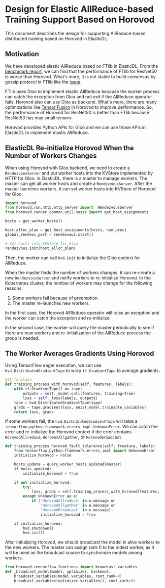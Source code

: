 # Design for Elastic AllReduce-based Training Support Based on Horovod

This document describes the design for supporting AllReduce-based distributed
training based on Horovod in ElasticDL.

## Motivation

We have developed elastic AllReduce based on FTlib in ElasticDL.
From the [benchmark report](../benchmark/ftlib_benchmark.md), we can
find that the performance of FTlib for ResNet50 is worse than Horovod.
What's more, it is not stable to build consensus by gossip protocol in FTlib
like the [issue](https://github.com/sql-machine-learning/elasticdl/issues/2192#issuecomment-664096185).

FTlib uses Gloo to implement elastic AllReduce because the worker process
can catch the exception from Gloo and not exit if the AllReduce operator
fails. Horovod also can use Gloo as backend. What's more, there are many
optimizations like [Tensor Fusion](https://horovod.readthedocs.io/en/latest/tensor-fusion_include.html)
in Horovod to improve performance. So, the performance of Horovod for ResNet50 is
better than FTlib because ResNet50 has may small tensors.

Horovod provides Python APIs for Gloo and we can use those APIs in ElasticDL
to implement elastic AllReduce.

## ElasticDL Re-initialize Horovod When the Number of Workers Changes

When using Horovod with Gloo backend, we need to create a `RendezvousServer`
and put worker hosts into the KVStore implemented by HTTP for Gloo.
In ElasticDL, there is a master to manage workers. The master can get
all worker hosts and create a `RendezvousServer`. After the master launches
workers, it can set worker hosts into KVStore of Horovod for Gloo.

```python
import horovod
from horovod.run.http.http_server import  RendezvousServer
from horovod.runner.common.util.hosts import get_host_assignments

hosts = get_worker_hosts()

host_alloc_plan = get_host_assignments(hosts, num_proc)
global_rendezv_port = rendezvous.start()

# Set hosts into KVStore for Gloo
rendezvous.init(host_alloc_plan)
```

Then, the worker can call `hvd.init` to initialize the Gloo context for
AllReduce.

When the master finds the number of workers changes, it can re-create a new
`RendezvousServer` and notify workers to re-initialize Horovod.
In the Kubernetes cluster, the number of workers may change for the
following reasons:

1. Some workers fail because of preemption.
1. The master re-launches new workers.

In the first case, the Horovod AllReduce operator will raise an exception
and the worker can catch the exception and re-initialize.

In the second case, the worker will query the master periodically to see
if there are new workers and re-initialization of the AllReduce process
the group is needed.

## The Worker Averages Gradients Using Horovod

Using TensorFlow eager execution, we can use `hvd.DistributedGradientTape`
to wrap `tf.GradientTape` to average gradients.

```python
@tf.function
def training_process_with_horovod(self, features, labels):
    with tf.GradientTape() as tape:
        outputs = self._model.call(features, training=True)
        loss = self._loss(labels, outputs)
    tape = hvd.DistributedGradientTape(tape)
    grads = tape.gradient(loss, mnist_model.trainable_variables)
    return loss, grads
```

If some workers fail, the `hvd.DistributedGradientTape` will raise
a `tensorflow.python.framework.errors_impl.UnknownError`. We can catch
the error and re-initialize the Horovod context if the error contains
`HorovodAllreduce`, `HorovodAllgather`, or `HorovodBroadcast`.

```python
def training_process_horovod_fault_tolerance(self, freature, labels)
    from tensorflow.python.framework.errors_impl import UnknownError
    initialize_horovod = False

    hosts_update = query_worker_hosts_updated(master)
    if hosts_updated:
        initialize_horovod = True

    if not initialize_horovod:
        try:
            loss, grads = self.training_process_with_horovod(features, labels)
        except UnknownError as e:
            if ('HorovodAllreduce' in e.message or
                'HorovodAllgather' in e.message or
                'HorovodBroadcast' in e.message):
                initialize_horovod = True

    if initialize_horovod:
        hvd.shutdown()
        hvd.init()
```

After initializing Horovod, we should broadcast the model in alive workers to
the new workers. The master can assign rank 0 to the oldest worker, as it will
be used as the broadcast source to synchronize models among workers.

```python
from horovod.tensorflow.functions import broadcast_variables
def _broadcast_model(model, optimizer, backend):
    broadcast_variables(model.variables, root_rank=0)
    broadcast_variables(optimizer.variables(), root_rank=0)
```
